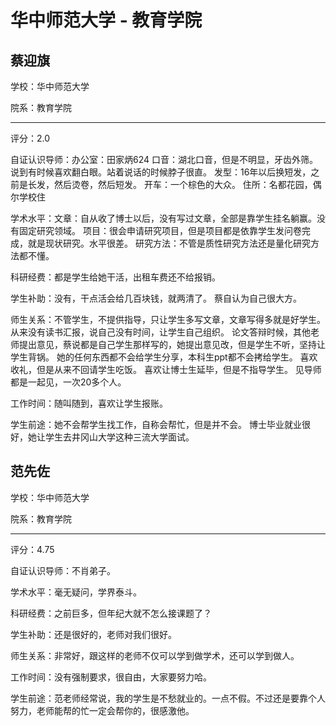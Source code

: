 # 华中师范大学 - 教育学院

## 蔡迎旗

学校：华中师范大学

院系：教育学院

* * *

评分：2.0

自证认识导师：办公室：田家炳624
口音：湖北口音，但是不明显，牙齿外筛。说到有时候喜欢翻白眼。站着说话的时候脖子很直。
发型：16年以后换短发，之前是长发，然后烫卷，然后短发。
开车：一个棕色的大众。
住所：名都花园，偶尔学校住

学术水平：文章：自从收了博士以后，没有写过文章，全部是靠学生挂名躺赢。没有固定研究领域。
项目：很会申请研究项目，但是项目都是依靠学生发问卷完成，就是现状研究。水平很差。
研究方法：不管是质性研究方法还是量化研究方法都不懂。

科研经费：都是学生给她干活，出租车费还不给报销。

学生补助：没有，干点活会给几百块钱，就两清了。
蔡自认为自己很大方。

师生关系：不管学生，不提供指导，只让学生多写文章，文章写得多就是好学生。
从来没有读书汇报，说自己没有时间，让学生自己组织。
论文答辩时候，其他老师提出意见，蔡说都是自己学生那样写的，她提出意见改，但是学生不听，坚持让学生背锅。
她的任何东西都不会给学生分享，本科生ppt都不会拷给学生。
喜欢收礼，但是从来不回请学生吃饭。
喜欢让博士生延毕，但是不指导学生。
见导师都是一起见，一次20多个人。

工作时间：随叫随到，喜欢让学生报账。

学生前途：她不会帮学生找工作，自称会帮忙，但是并不会。
博士毕业就业很好，她让学生去井冈山大学这种三流大学面试。

## 范先佐

学校：华中师范大学

院系：教育学院

* * *

评分：4.75

自证认识导师：不肖弟子。

学术水平：毫无疑问，学界泰斗。

科研经费：之前巨多，但年纪大就不怎么接课题了？

学生补助：还是很好的，老师对我们很好。

师生关系：非常好，跟这样的老师不仅可以学到做学术，还可以学到做人。

工作时间：没有强制要求，很自由，大家要努力哈。

学生前途：范老师经常说，我的学生是不愁就业的。一点不假。不过还是要靠个人努力，老师能帮的忙一定会帮你的，很感激他。